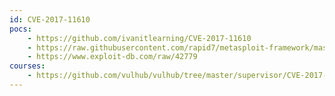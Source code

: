 ```yaml
---
id: CVE-2017-11610
pocs:
    - https://github.com/ivanitlearning/CVE-2017-11610
    - https://raw.githubusercontent.com/rapid7/metasploit-framework/master/modules/exploits/linux/http/supervisor_xmlrpc_exec.rb
    - https://www.exploit-db.com/raw/42779
courses:
    - https://github.com/vulhub/vulhub/tree/master/supervisor/CVE-2017-11610
---
```

